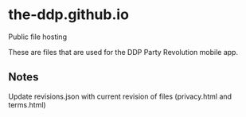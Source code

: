 # the-ddp.github.io
Public file hosting

These are files that are used for the DDP Party Revolution mobile app.

## Notes

Update revisions.json with current revision of files (privacy.html and terms.html)